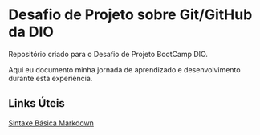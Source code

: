 # Desafio de Projeto sobre Git/GitHub da DIO
Repositório criado para o Desafio de Projeto BootCamp DIO.

Aqui eu documento minha jornada de aprendizado e desenvolvimento durante esta experiência.


## Links Úteis
[Sintaxe Básica Markdown](https://www.markdownguide.org/basic-syntax/)

